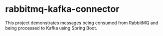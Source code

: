 # rabbitmq-kafka-connector
This project demonstrates messages being consumed from RabbitMQ and being processed to Kafka using Spring Boot.

